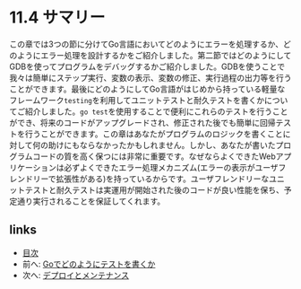 # 11.4 サマリー
この章では3つの節に分けてGo言語においてどのようにエラーを処理するか、どのようにエラー処理を設計するかをご紹介しました。第二節ではどのようにしてGDBを使ってプログラムをデバッグするかご紹介しました。GDBを使うことで我々は簡単にステップ実行、変数の表示、変数の修正、実行過程の出力等を行うことができます。最後にどのようにしてGo言語がはじめから持っている軽量なフレームワーク`testing`を利用してユニットテストと耐久テストを書くかについてご紹介しました。`go test`を使用することで便利にこれらのテストを行うことができ、将来のコードがアップグレードされ、修正された後でも簡単に回帰テストを行うことができます。この章はあなたがプログラムのロジックを書くことに対して何の助けにもならなかったかもしれません。しかし、あなたが書いたプログラムコードの質を高く保つには非常に重要です。なぜならよくできたWebアプリケーションは必ずよくできたエラー処理メカニズム(エラーの表示がユーザフレンドリーで拡張性がある)を持っているからです。ユーザフレンドリーなユニットテストと耐久テストは実運用が開始された後のコードが良い性能を保ち、予定通り実行されることを保証してくれます。

## links
   * [目次](<preface.md>)
   * 前へ: [Goでどのようにテストを書くか](<11.3.md>)
   * 次へ: [デプロイとメンテナンス](<12.0.md>)

